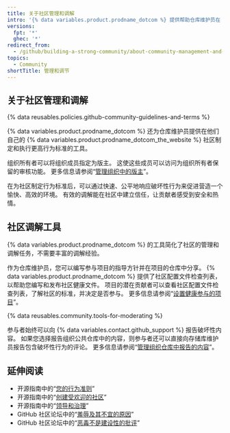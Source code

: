 ```yaml
---
title: 关于社区管理和调解
intro: '{% data variables.product.prodname_dotcom %} 提供帮助仓库维护员在 {% data variables.product.prodname_dotcom_the_website %} 社区建立和执行行为标准的工具。'
versions:
  fpt: '*'
  ghec: '*'
redirect_from:
  - /github/building-a-strong-community/about-community-management-and-moderation
topics:
  - Community
shortTitle: 管理和调节
---
```


## 关于社区管理和调解

{% data reusables.policies.github-community-guidelines-and-terms %}

{% data variables.product.prodname_dotcom %} 还为仓库维护员提供在他们自己的 {% data variables.product.prodname_dotcom_the_website %} 社区制定和执行更高行为标准的工具。

组织所有者可以将组织成员指定为版主。 这使这些成员可以访问为组织所有者保留的审核功能。 更多信息请参阅“[管理组织中的版主](/organizations/managing-peoples-access-to-your-organization-with-roles/managing-moderators-in-your-organization)”。

在为社区制定行为标准后，可以通过快速、公平地响应破坏性行为来促进营造一个愉快、高效的环境。 有效的调解能在社区中建立信任，让贡献者感受到安全和热情。

## 社区调解工具

{% data variables.product.prodname_dotcom %} 的工具简化了社区的管理和调解任务，不需要丰富的调解经验。

作为仓库维护员，您可以编写参与项目的指导方针并在项目的仓库中分享。 {% data variables.product.prodname_dotcom %} 提供了社区配置文件检查列表，以帮助您编写和发布社区健康文件。 项目的潜在贡献者可以查看社区配置文件检查列表，了解社区的标准，并决定是否参与。 更多信息请参阅“[设置健康参与的项目](/communities/setting-up-your-project-for-healthy-contributions)”。

{% data reusables.community.tools-for-moderating %}

参与者始终可以向 {% data variables.contact.github_support %} 报告破坏性内容。 如果您选择报告组织公共仓库中的内容，则参与者还可以直接向存储库维护员报告包含破坏性行为的评论。 更多信息请参阅“[管理组织仓库中报告的内容](/communities/moderating-comments-and-conversations/managing-reported-content-in-your-organizations-repository)”。

## 延伸阅读

- 开源指南中的“[您的行为准则](https://opensource.guide/code-of-conduct/)”
- 开源指南中的“[创建受欢迎的社区](https://opensource.guide/building-community/)”
- 开源指南中的“[领导和治理](https://opensource.guide/leadership-and-governance/)”
- GitHub 社区论坛中的“[羞辱及其不宜的原因](https://github.community/t5/Studies-in-Community/Shaming-and-why-it-is-inappropriate/ba-p/12728)”
- GitHub 社区论坛中的“[恶毒不是建设性的批评](https://github.community/t5/Studies-in-Community/Being-toxic-is-not-constructive-criticism/ba-p/8029)”
